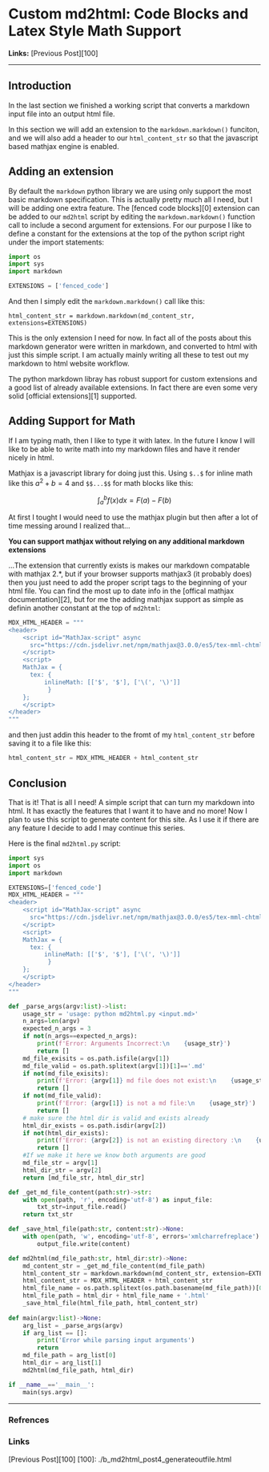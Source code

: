# Custom md2html: Code Blocks and Latex Style Math Support 

**Links:** [Previous Post][100]

___

## Introduction

In the last section we finished a working script that converts a markdown input file into an output html file. 

In this section we will add an extension to the `markdown.markdown()` funciton, and we will also add a header to our `html_content_str` so that the javascript based mathjax engine is enabled. 

## Adding an extension

By default the `markdown` python library we are using only support the most basic markdown specification. This is actually pretty much all I need, but I will be adding one extra feature. The [fenced code blocks][0] extension can be added to our `md2html` script by editing the `markdown.markdown()` function call to include a second argument for extensions. For our purpose I like to define a constant for the extensions at the top of the python script right under the import statements:

```Python
import os 
import sys
import markdown

EXTENSIONS = ['fenced_code']
```

And then I simply edit the `markdown.markdown()` call like this:

```
html_content_str = markdown.markdown(md_content_str, extensions=EXTENSIONS)
```

This is the only extension I need for now. In fact all of the posts about this markdown generator were written in markdown, and converted to html with just this simple script. I am actually mainly writing all these to test out my markdown to html website workflow. 

The python markdown libray has robust support for custom extensions and a good list of already available extensions. In fact there are even some very solid [official extensions][1] supported.

## Adding Support for Math

If I am typing math, then I like to type it with latex. In the future I know I will like to be able to write math into my markdown files and have it render nicely in html. 

Mathjax is a javascript library for doing just this. Using `$..$` for inline math like this $a^2+b=4$ and `$$...$$` for math blocks like this:

$$
\int_a^b f(x) dx = F(a) - F(b)
$$

At first I tought I would need to use the mathjax plugin but then after a lot of time messing around I realized that...

**You can support mathjax without relying on any additional markdown extensions**

...The extension that currently exists is makes our markdown compatable with mathjax 2.*, but if your browser supports mathjax3 (it probably does) then you just need to add the proper script tags to the beginning of your html file. You can find the most up to date info in the [offical mathjax documentation][2], but for me the adding mathjax support as simple as definin another constant at the top of `md2html`:

```Python
MDX_HTML_HEADER = """
<header>
    <script id="MathJax-script" async
      src="https://cdn.jsdelivr.net/npm/mathjax@3.0.0/es5/tex-mml-chtml.js">
    </script>
    <script>
    MathJax = {
      tex: {
          inlineMath: [['$', '$'], ['\(', '\)']]
           }
    };
    </script>
</header>
"""
```

and then just addin this header to the fromt of my `html_content_str` before saving it to a file like this:

```Python
html_content_str = MDX_HTML_HEADER + html_content_str
```

## Conclusion

That is it! That is all I need! A simple script that can turn my markdown into html. It has exactly the features that I want it to have and no more! Now I plan to use this script to generate content for this site. As I use it if there are any feature I decide to add I may continue this series. 

Here is the final `md2html.py` script:

```Python
import sys
import os
import markdown

EXTENSIONS=['fenced_code']
MDX_HTML_HEADER = """
<header>
    <script id="MathJax-script" async
      src="https://cdn.jsdelivr.net/npm/mathjax@3.0.0/es5/tex-mml-chtml.js">
    </script>
    <script>
    MathJax = {
      tex: {
          inlineMath: [['$', '$'], ['\(', '\)']]
           }
    };
    </script>
</header>
"""

def _parse_args(argv:list)->list:
    usage_str = 'usage: python md2html.py <input.md>'
    n_args=len(argv)
    expected_n_args = 3
    if not(n_args==expected_n_args):
        print(f'Error: Arguments Incorrect:\n    {usage_str}')
        return []
    md_file_exisits = os.path.isfile(argv[1])
    md_file_valid = os.path.splitext(argv[1])[1]=='.md'
    if not(md_file_exisits): 
        print(f'Error: {argv[1]} md file does not exist:\n    {usage_str}')
        return []
    if not(md_file_valid):
        print(f'Error: {argv[1]} is not a md file:\n    {usage_str}')
        return []
    # make sure the html dir is valid and exists already
    html_dir_exists = os.path.isdir(argv[2])
    if not(html_dir_exists):
        print(f'Error: {argv[2]} is not an existing directory :\n    {usage_str}')
        return []
    #If we make it here we know both arguments are good
    md_file_str = argv[1]
    html_dir_str = argv[2]
    return [md_file_str, html_dir_str]

def _get_md_file_content(path:str)->str:
    with open(path, 'r', encoding='utf-8') as input_file:
        txt_str=input_file.read()
    return txt_str

def _save_html_file(path:str, content:str)->None:
    with open(path, 'w', encoding='utf-8', errors='xmlcharrefreplace') as output_file:
        output_file.write(content)

def md2html(md_file_path:str, html_dir:str)->None:
    md_content_str = _get_md_file_content(md_file_path)
    html_content_str = markdown.markdown(md_content_str, extension=EXTENSIONS)
    html_content_str = MDX_HTML_HEADER + html_content_str
    html_file_name = os.path.splitext(os.path.basename(md_file_path))[0]
    html_file_path = html_dir + html_file_name + '.html'
    _save_html_file(html_file_path, html_content_str)
    
def main(argv:list)->None:
    arg_list = _parse_args(argv)
    if arg_list == []: 
        print('Error while parsing input arguments')
        return 
    md_file_path = arg_list[0]
    html_dir = arg_list[1]
    md2html(md_file_path, html_dir)

if __name__=='__main__':
    main(sys.argv)
```

___

### Refrences

### Links

[Previous Post][100]
[100]: ./b_md2html_post4_generateoutfile.html
